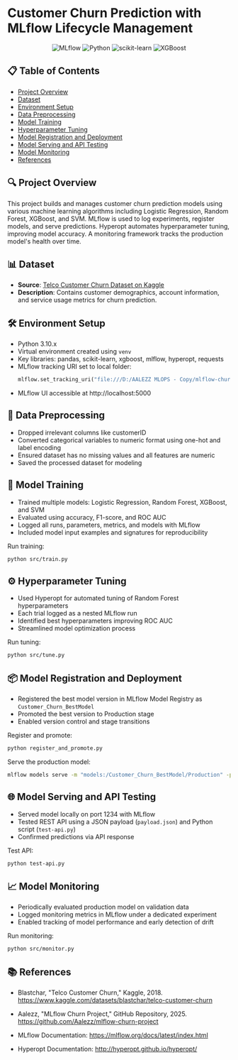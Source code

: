 # Customer Churn Prediction with MLflow Lifecycle Management

<div align="center">
  
![MLflow](https://img.shields.io/badge/MLflow-0194E2?style=for-the-badge&logo=mlflow&logoColor=white)
![Python](https://img.shields.io/badge/Python-3776AB?style=for-the-badge&logo=python&logoColor=white)
![scikit-learn](https://img.shields.io/badge/scikit--learn-F7931E?style=for-the-badge&logo=scikit-learn&logoColor=white)
![XGBoost](https://img.shields.io/badge/XGBoost-006400?style=for-the-badge&logo=xgboost&logoColor=white)

</div>

## 📋 Table of Contents

- [Project Overview](#-project-overview)  
- [Dataset](#-dataset)  
- [Environment Setup](#-environment-setup)  
- [Data Preprocessing](#-data-preprocessing)  
- [Model Training](#-model-training)  
- [Hyperparameter Tuning](#-hyperparameter-tuning)  
- [Model Registration and Deployment](#-model-registration-and-deployment)  
- [Model Serving and API Testing](#-model-serving-and-api-testing)  
- [Model Monitoring](#-model-monitoring)  
- [References](#-references)  

## 🔍 Project Overview

This project builds and manages customer churn prediction models using various machine learning algorithms including Logistic Regression, Random Forest, XGBoost, and SVM. MLflow is used to log experiments, register models, and serve predictions. Hyperopt automates hyperparameter tuning, improving model accuracy. A monitoring framework tracks the production model's health over time.

## 📊 Dataset

- **Source**: [Telco Customer Churn Dataset on Kaggle](https://www.kaggle.com/datasets/blastchar/telco-customer-churn)  
- **Description**: Contains customer demographics, account information, and service usage metrics for churn prediction.

## 🛠️ Environment Setup

- Python 3.10.x  
- Virtual environment created using `venv`  
- Key libraries: pandas, scikit-learn, xgboost, mlflow, hyperopt, requests  
- MLflow tracking URI set to local folder:  
  ```python
  mlflow.set_tracking_uri("file:///D:/AALEZZ MLOPS - Copy/mlflow-churn-project-main/mlruns")
  ```
- MLflow UI accessible at http://localhost:5000

## 🧹 Data Preprocessing

- Dropped irrelevant columns like customerID
- Converted categorical variables to numeric format using one-hot and label encoding
- Ensured dataset has no missing values and all features are numeric
- Saved the processed dataset for modeling

## 🧠 Model Training

- Trained multiple models: Logistic Regression, Random Forest, XGBoost, and SVM
- Evaluated using accuracy, F1-score, and ROC AUC
- Logged all runs, parameters, metrics, and models with MLflow
- Included model input examples and signatures for reproducibility

Run training:
```bash
python src/train.py
```

## ⚙️ Hyperparameter Tuning

- Used Hyperopt for automated tuning of Random Forest hyperparameters
- Each trial logged as a nested MLflow run
- Identified best hyperparameters improving ROC AUC
- Streamlined model optimization process

Run tuning:
```bash
python src/tune.py
```

## 📦 Model Registration and Deployment

- Registered the best model version in MLflow Model Registry as `Customer_Churn_BestModel`
- Promoted the best version to Production stage
- Enabled version control and stage transitions

Register and promote:
```bash
python register_and_promote.py
```

Serve the production model:
```bash
mlflow models serve -m "models:/Customer_Churn_BestModel/Production" -p 1234 --no-conda
```

## 🌐 Model Serving and API Testing

- Served model locally on port 1234 with MLflow
- Tested REST API using a JSON payload (`payload.json`) and Python script (`test-api.py`)
- Confirmed predictions via API response

Test API:
```bash
python test-api.py
```

## 📈 Model Monitoring

- Periodically evaluated production model on validation data
- Logged monitoring metrics in MLflow under a dedicated experiment
- Enabled tracking of model performance and early detection of drift

Run monitoring:
```bash
python src/monitor.py
```

## 📚 References

- Blastchar, "Telco Customer Churn," Kaggle, 2018.
  https://www.kaggle.com/datasets/blastchar/telco-customer-churn

- Aalezz, "MLflow Churn Project," GitHub Repository, 2025.
  https://github.com/Aalezz/mlflow-churn-project

- MLflow Documentation: https://mlflow.org/docs/latest/index.html

- Hyperopt Documentation: http://hyperopt.github.io/hyperopt/

